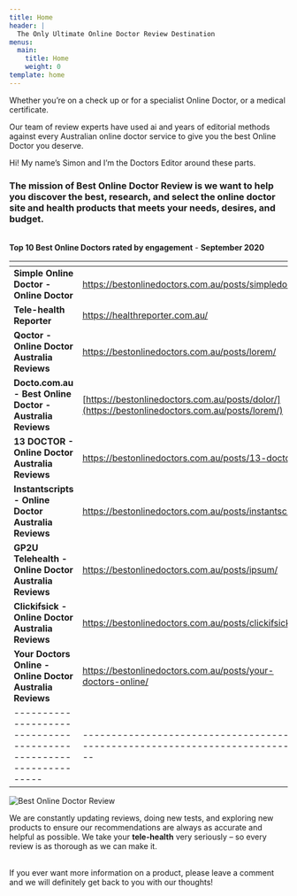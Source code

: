 ```yaml
---
title: Home
header: |
  The Only Ultimate Online Doctor Review Destination 
menus:
  main:
    title: Home
    weight: 0
template: home
---
```

Whether you’re on a check up or for a specialist Online Doctor, or a medical certificate.

Our team of review experts have used ai and years of editorial methods against every Australian online doctor service to give you the best Online Doctor you deserve.

Hi! My name’s Simon and I’m the Doctors Editor around these parts.

### The mission of **Best Online Doctor Review** is  we want to help you discover the best, research, and select the online doctor site and health  products that meets your needs, desires, and budget.

\
**Top 10 Best Online Doctors rated by engagement** - **September 2020**

| [](<https://bestonlinedoctors.com.au/ >)                                                                           |                                                                                                |
| ------------------------------------------------------------------------------------------------------------------ | ---------------------------------------------------------------------------------------------- |
| [](<https://bestonlinedoctors.com.au/ >)**Simple Online Doctor - Online Doctor**                                   | <https://bestonlinedoctors.com.au/posts/simpledoctor/>                                         |
| [](https://bestonlinedoctors.com.au/posts/simpledoctor/)**Tele-health Reporter**                                   | <https://healthreporter.com.au/>                                                               |
| [](https://bestonlinedoctors.com.au/tempus-etiam/)**Qoctor - Online Doctor Australia Reviews**                     | <https://bestonlinedoctors.com.au/posts/lorem/>                                                |
| [](https://bestonlinedoctors.com.au/posts/lorem/)**Docto.com.au - Best Online Doctor - Australia Reviews**         | [https://bestonlinedoctors.com.au/posts/dolor/](https://bestonlinedoctors.com.au/posts/lorem/) |
| [](https://bestonlinedoctors.com.au/posts/lorem/)**13 DOCTOR - Online Doctor Australia   Reviews**                 | <https://bestonlinedoctors.com.au/posts/13-doctor/>                                            |
| [](https://bestonlinedoctors.com.au/posts/13-doctor/)**Instantscripts - Online Doctor Australia   Reviews**        | <https://bestonlinedoctors.com.au/posts/instantscripts/>                                       |
| [](https://bestonlinedoctors.com.au/posts/instantscripts/)**GP2U Telehealth - Online Doctor Australia   Reviews**  | <https://bestonlinedoctors.com.au/posts/ipsum/>                                                |
| [](https://bestonlinedoctors.com.au/posts/ipsum/)**Clickifsick - Online Doctor Australia   Reviews**               | <https://bestonlinedoctors.com.au/posts/clickifsick/>                                          |
| [](https://bestonlinedoctors.com.au/posts/clickifsick/)**Your Doctors Online - Online Doctor   Australia Reviews** | <https://bestonlinedoctors.com.au/posts/your-doctors-online/>                                  |
| \-----------------------------------------------------------------                                                 | \--------------------------------------------------------------------------------              |

![Best Online Doctor Review](/images/untitled-2.png "Best Online Doctor Review")

We are constantly updating reviews, doing new tests, and exploring new products to ensure our recommendations are always as accurate and helpful as possible. We take your **tele-health** very seriously – so every review is as thorough as we can make it.  

\
If you ever want more information on a product, please leave a comment and we will definitely get back to you with our thoughts!